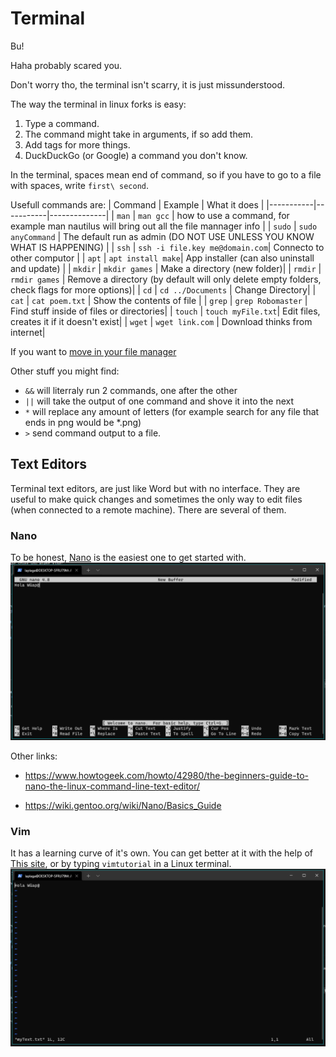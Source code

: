 # Terminal

Bu!

Haha probably scared you. 

Don't worry tho, the terminal isn't scarry, it is just missunderstood.

The way the terminal in linux forks is easy: 

1. Type a command.
2. The command might take in arguments, if so add them.
3. Add tags for more things.
4. DuckDuckGo (or Google) a command you don't know.

In the terminal, spaces mean end of command, so if you have to go to a file with spaces, write `first\ second`.

Usefull commands are:
| Command   | Example   | What it does |
|-----------|-----------|--------------|
| `man`     | `man gcc`         | how to use a command, for example man nautilus will bring out all the file mannager info |
| `sudo`    | `sudo anyCommand` | The default run as admin (DO NOT USE UNLESS YOU KNOW WHAT IS HAPPENING) |
| `ssh`     | `ssh -i file.key me@domain.com`| Connecto to other computor | 
| `apt`     | `apt install make`| App installer (can also uninstall and update) | 
| `mkdir`   | `mkdir games`     | Make a directory (new folder)| 
| `rmdir`   | `rmdir games`     | Remove a directory (by default will only delete empty folders, check flags for more options)| 
| `cd`      | `cd ../Documents` | Change Directory| 
| `cat`     | `cat poem.txt`    | Show the contents of file | 
| `grep`    | `grep Robomaster` | Find stuff inside of files or directories| 
| `touch`   | `touch myFile.txt`| Edit files, creates it if it doesn't exist| 
| `wget`    | `wget link.com`   | Download thinks from internet| 

If you want to [move in your file manager](https://ubuntu.com/tutorials/command-line-for-beginners#1-overview)

Other stuff you might find:

- `&&` will literraly run 2 commands, one after the other
- `||` will take the output of one command and shove it into the next
- `*` will replace any amount of letters (for example search for any file that ends in png would be *.png)
- `>` send command output to a file. 
## Text Editors

Terminal text editors, are just like Word but with no interface. They are useful to make quick changes and sometimes the only way to edit files (when connected to a remote machine). There are several of them.  

### Nano
To be honest, [Nano](https://www.nano-editor.org/) is the easiest one to get started with. 
<img src="imgSuggTools/RM_Nano.PNG" alt="Nano preview" />

Other links: 
* https://www.howtogeek.com/howto/42980/the-beginners-guide-to-nano-the-linux-command-line-text-editor/

* https://wiki.gentoo.org/wiki/Nano/Basics_Guide

### Vim
It has a learning curve of it's own. You can get better at it with the help of [This site](https://www.openvim.com/), or by typing `vimtutorial` in a Linux terminal. 
<img src="imgSuggTools/RM_vim.PNG" alt="Vim preview" />